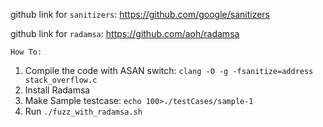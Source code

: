 github link for `sanitizers`: https://github.com/google/sanitizers

github link for `radamsa`: https://github.com/aoh/radamsa

`How To:`

1. Compile the code with ASAN switch: `clang -O -g -fsanitize=address stack_overflow.c`
2. Install Radamsa
3. Make Sample testcase: `echo 100>./testCases/sample-1`
4. Run `./fuzz_with_radamsa.sh`
